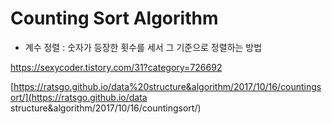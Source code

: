 # Counting Sort Algorithm

- 계수 정렬 : 숫자가 등장한 횟수를 세서 그 기준으로 정렬하는 방법

https://sexycoder.tistory.com/31?category=726692

[https://ratsgo.github.io/data%20structure&algorithm/2017/10/16/countingsort/](https://ratsgo.github.io/data structure&algorithm/2017/10/16/countingsort/)